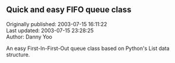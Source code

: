 ## Quick and easy FIFO queue class  
Originally published: 2003-07-15 16:11:22  
Last updated: 2003-07-15 23:28:25  
Author: Danny Yoo  
  
An easy First-In-First-Out queue class based on Python's List data structure.